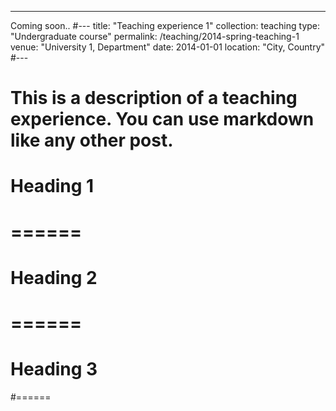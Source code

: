 ---
Coming soon..
#---
title: "Teaching experience 1"
collection: teaching
type: "Undergraduate course"
permalink: /teaching/2014-spring-teaching-1
venue: "University 1, Department"
date: 2014-01-01
location: "City, Country"
#---
# This is a description of a teaching experience. You can use markdown like any other post.

# Heading 1
# ======

# Heading 2
# ======

# Heading 3
#======